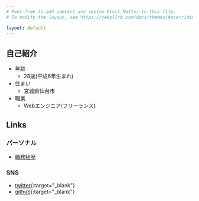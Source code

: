 ```yaml
---
# Feel free to add content and custom Front Matter to this file.
# To modify the layout, see https://jekyllrb.com/docs/themes/#overriding-theme-defaults

layout: default
---
```


## 自己紹介
- 年齢
  - 28歳(平成6年生まれ)
- 住まい
  - 宮城県仙台市
- 職業
  - Webエンジニア(フリーランス)

## Links
### パーソナル
- [職務経歴](work-experience)

### SNS
- [twitter](https://twitter.com/rikoroku){:target="_blank"}
- [github](https://github.com/rikoroku){:target="_blank"}
